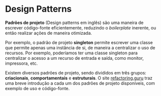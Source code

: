 # Design Patterns

**Padrões de projeto** (Design patterns em inglês) são uma maneira de escrever código-fonte eficientemente, reduzindo o _boilerplate_ inerente, ou então realizar ações de maneira otimizada.

Por exemplo, o padrão de projeto **singleton** permite escrever uma classe que permite apenas uma instância de si, de maneira a centralizar o uso de recursos. Por exemplo, poderíamos ter uma classe singleton para centralizar o acesso a um recurso de entrada e saída, como monitor, impressora, etc.

Existem diversos padrões de projeto, sendo divididos em três grupos: **criacionais**, **comportamentais** e **estruturais**. O site [refactoring.guru](https://refactoring.guru) traz uma breve introdução a cada um dos padrões de projeto disponíveis, com exemplo de uso e código-fonte.

